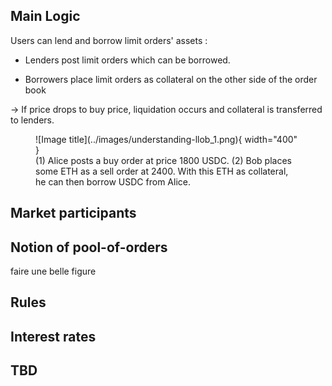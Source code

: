 

## **Main Logic**


Users can lend and borrow limit orders' assets :

* Lenders post limit orders which can be borrowed.

* Borrowers place limit orders as collateral on the other side of the order book

→ If price drops to buy price, liquidation occurs and collateral is transferred to lenders.


<figure markdown>
  ![Image title](../images/understanding-llob_1.png){ width="400" }
  <figcaption>(1) Alice posts a buy order at price 1800 USDC. (2) Bob places some ETH as a sell order at 2400. With this ETH as collateral, he can then borrow USDC from Alice.</figcaption>
</figure>

## **Market participants**

## **Notion of pool-of-orders**

faire une belle figure

## **Rules**

## **Interest rates**


## **TBD**